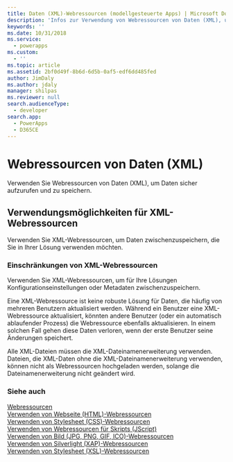 ```yaml
---
title: Daten (XML)-Webressourcen (modellgesteuerte Apps) | Microsoft Docs
description: 'Infos zur Verwendung von Webressourcen von Daten (XML), um Daten sicher aufzurufen und zu speichern.'
keywords: ''
ms.date: 10/31/2018
ms.service:
  - powerapps
ms.custom:
  - ''
ms.topic: article
ms.assetid: 2bf0d49f-8b6d-6d5b-0af5-edf6dd485fed
author: JimDaly
ms.author: jdaly
manager: shilpas
ms.reviewer: null
search.audienceType:
  - developer
search.app:
  - PowerApps
  - D365CE
---
```


# <a name="data-xml-web-resources"></a>Webressourcen von Daten (XML)

<!-- https://docs.microsoft.com/en-us/dynamics365/customer-engagement/developer/data-xml-web-resources -->

Verwenden Sie Webressourcen von Daten (XML), um Daten sicher aufzurufen und zu speichern.  
  
## <a name="capabilities-of-xml-web-resources"></a>Verwendungsmöglichkeiten für XML-Webressourcen  
 Verwenden Sie XML-Webressourcen, um Daten zwischenzuspeichern, die Sie in Ihrer Lösung verwenden möchten.  
  
### <a name="limitations-of-xml-web-resources"></a>Einschränkungen von XML-Webressourcen  
 Verwenden Sie XML-Webressourcen, um für Ihre Lösungen Konfigurationseinstellungen oder Metadaten zwischenzuspeichern.  
  
 Eine XML-Webressource ist keine robuste Lösung für Daten, die häufig von mehreren Benutzern aktualisiert werden. Während ein Benutzer eine XML-Webressource aktualisiert, könnten andere Benutzer (oder ein automatisch ablaufender Prozess) die Webressource ebenfalls aktualisieren. In einem solchen Fall gehen diese Daten verloren, wenn der erste Benutzer seine Änderungen speichert.  
  
 Alle XML-Dateien müssen die XML-Dateinamenerweiterung verwenden. Dateien, die XML-Daten ohne die XML-Dateinamenerweiterung verwenden, können nicht als Webressourcen hochgeladen werden, solange die Dateinamenerweiterung nicht geändert wird.  
  
### <a name="see-also"></a>Siehe auch  
 [Webressourcen](web-resources.md)   
 [Verwenden von Webseite (HTML)-Webressourcen](webpage-html-web-resources.md)   
 [Verwenden von Stylesheet (CSS)-Webressourcen](css-web-resources.md)   
 [Verwenden von Webressourcen für Skripts (JScript)](script-jscript-web-resources.md)   
 [Verwenden von Bild (JPG, PNG, GIF, ICO)-Webressourcen](image-web-resources.md)   
 [Verwenden von Silverlight (XAP)-Webressourcen](/dynamics365/customer-engagement/developer/silverlight-xap-web-resources)<br/>   <!-- TODO need to update the relevant link from the powerapps repo--> [Verwenden von Stylesheet (XSL)-Webressourcen](/dynamics365/customer-engagement/developer/stylesheet-xsl-web-resources) <!-- TODO need to update the relevant link from the powerapps repo-->
